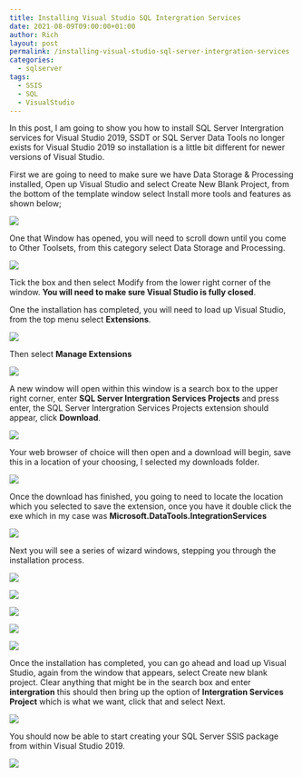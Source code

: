 ```yaml
---
title: Installing Visual Studio SQL Intergration Services
date: 2021-08-09T09:00:00+01:00
author: Rich
layout: post
permalink: /installing-visual-studio-sql-server-intergration-services
categories:
  - sqlserver
tags:
  - SSIS
  - SQL
  - VisualStudio
---
```


In this post, I am going to show you how to install SQL Server Intergration services for Visual Studio 2019, SSDT or SQL Server Data Tools no longer exists for Visual Studio 2019 so installation is a little bit different for newer versions of Visual Studio. 

First we are going to need to make sure we have Data Storage & Processing installed, Open up Visual Studio and select Create New Blank Project, from the bottom of the template window select Install more tools and features as shown below; 

![](/assets/img/vs-more-tools.png)

One that Window has opened, you will need to scroll down until you come to Other Toolsets, from this category select Data Storage and Processing.

![](/assets/img/vs-data-storage-processing.png)

Tick the box and then select Modify from the lower right corner of the window. **You will need to make sure Visual Studio is fully closed**. 

One the installation has completed, you will need to load up Visual Studio, from the top menu select **Extensions**.

![](/assets/img/vs-extensions1.png)

Then select **Manage Extensions**

![](/assets/img/vs-extensions2.png)

A new window will open within this window is a search box to the upper right corner, enter **SQL Server Intergration Services Projects** and press enter, the SQL Server Intergration Services Projects extension should appear, click **Download**.

![](/assets/img/vs-extensions3.png)

Your web browser of choice will then open and a download will begin, save this in a location of your choosing, I selected my downloads folder.

![](/assets/img/vs-extensions4.png)

Once the download has finished, you going to need to locate the location which you selected to save the extension, once you have it double click the exe which in my case was **Microsoft.DataTools.IntegrationServices**

![](/assets/img/vs-extensions5.png)

Next you will see a series of wizard windows, stepping you through the installation process.

![](/assets/img/vs-extension-ssis-install-1.png)

![](/assets/img/vs-extension-ssis-install-2.png)

![](/assets/img/vs-extension-ssis-install-3.png)

![](/assets/img/vs-extension-ssis-install-4.png)

![](/assets/img/vs-extension-ssis-install-5.png)

Once the installation has completed, you can go ahead and load up Visual Studio, again from the window that appears, select Create new blank project. Clear anything that might be in the search box and enter **intergration** this should then bring up the option of **Intergration Services Project** which is what we want, click that and select Next. 

![](/assets/img/vs-extension-ssis-new-proj.png)

You should now be able to start creating your SQL Server SSIS package from within Visual Studio 2019.

![](/assets/img/vs-extension-ssis-new-proj-2.png)